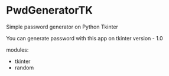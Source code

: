 # PwdGeneratorTK
Simple password generator on Python Tkinter

You can generate password with this app on tkinter
version - 1.0

modules:
- tkinter
- random
